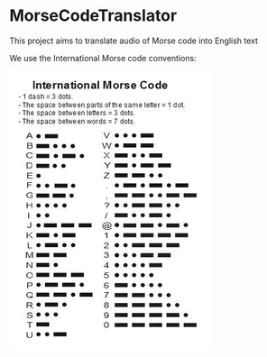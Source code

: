 # MorseCodeTranslator
This project aims to translate audio of Morse code into English text

We use the International Morse code conventions:

![alt](translation_guide.jpg)
